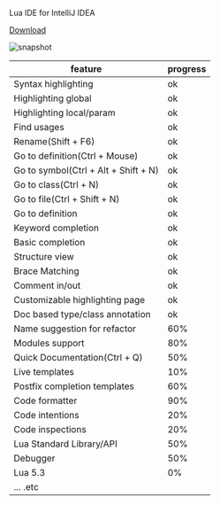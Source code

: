 Lua IDE for IntelliJ IDEA

[Download](/../../releases)

![snapshot](http://git.oschina.net/uploads/images/2017/0205/154051_382def6d_5199.png)

feature | progress
------- | -------
Syntax highlighting | ok
Highlighting global | ok
Highlighting local/param | ok
Find usages | ok
Rename(Shift + F6) | ok
Go to definition(Ctrl + Mouse) | ok
Go to symbol(Ctrl + Alt + Shift + N) | ok
Go to class(Ctrl + N) | ok
Go to file(Ctrl + Shift + N) | ok
Go to definition | ok
Keyword completion | ok
Basic completion | ok
Structure view | ok
Brace Matching | ok
Comment in/out | ok
Customizable highlighting page | ok
Doc based type/class annotation | ok
Name suggestion for refactor | 60%
Modules support | 80%
Quick Documentation(Ctrl + Q) | 50%
Live templates | 10%
Postfix completion templates | 60%
Code formatter | 90%
Code intentions | 20%
Code inspections | 20%
Lua Standard Library/API | 50%
Debugger | 50%
Lua 5.3 | 0%
... .etc |